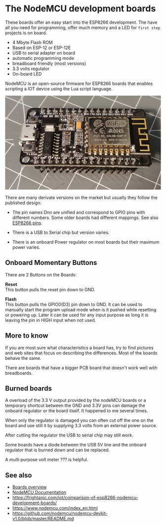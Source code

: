 # The NodeMCU development boards

These boards offer an easy start into the ESP8266 development. The have all you need for programming, offer much memory and a LED for `first step` projects is on board.

* 4 Mbyte Flash ROM
* Based on ESP-12 or ESP-12E
* USB to serial adapter on board
* automatic programming mode
* breadboard friendly (most versions)
* 3.3 volts regulator
* On-board LED

NodeMCU is an open-source firmware for ESP8266 boards that enables scripting a IOT device using the Lua script language.

![nodencm board](/boards/nodemcu.jpg)

There are many derivate versions on the market but usually they follow the published design:

- The pin names Dnn are unified and correspond to GPIO pins with different numbers. Some older boards had different mappings. See also [ESP8266 pins](/boards/pins).

- There is a USB to Serial chip but version varies.

- There is an onboard Power regulator on most boards but their maximum power varies.

## Onboard Momentary Buttons

There are 2 Buttons on the Boards:

**Reset**<br />
This button pulls the reset pin down to GND.

**Flash**<br />
This button pulls the GPIO0(D3) pin down to GND. It can be used to manually start the program upload mode when is it pushed while resetting or powering up. Later it can be used for any input purpose as long it is leaving the pin in HIGH input when not used.

## More to know

If you are most sure what characteristics a board has, try to find pictures and web sites that focus on describing the differences. Most of the boards behave the same.

There are boards that have a bigger PCB board that doesn't work well with breadboards.

## Burned boards

A overload of the 3.3 V output provided by the nodeMCU boards or a temporary shortcut between the GND and 3.3V pins can damage the onboard regulator or the board itself. 
It happened to me several times.

When only the regulator is damaged you can often cut off the one on the board and use still it by supplying 3.3 volts from an external power source.

After cutting the regulator the USB to serial chip may still work.

Some boards have a diode between the USB 5V line and the onboard regulator that is burned down and can be replaced.

A multi purpose volt meter ??? is helpful.

## See also

- [Boards overview](/boards.md)
- [NodeMCU Documentation](https://nodemcu.readthedocs.io/en/master/)
- <https://frightanic.com/iot/comparison-of-esp8266-nodemcu-development-boards/>
- <https://www.nodemcu.com/index_en.html>
- <https://github.com/nodemcu/nodemcu-devkit-v1.0/blob/master/README.md>